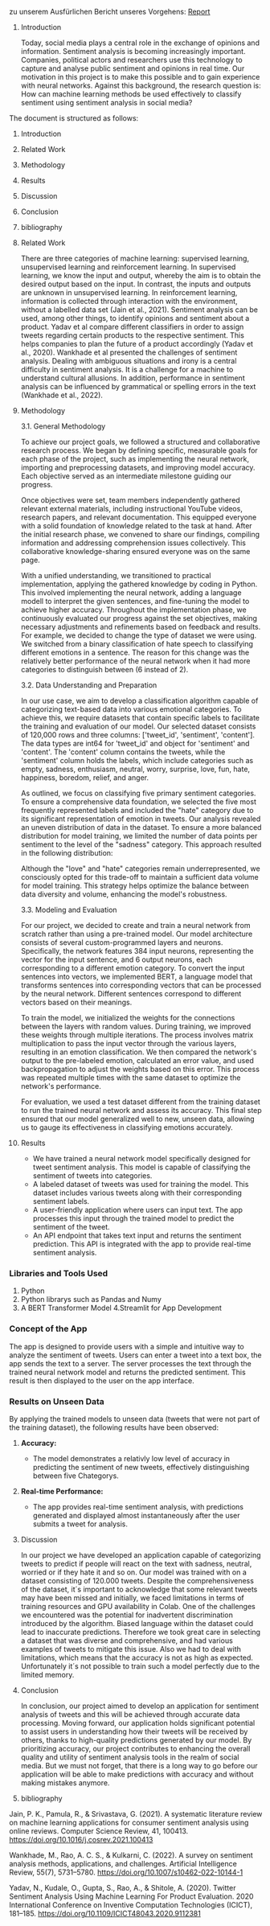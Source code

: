 zu unserem Ausfürlichen Bericht unseres Vorgehens: [Report](Report_Team_3.pdf)

1. Introduction
   
   Today, social media plays a central role in the exchange of opinions and information. Sentiment analysis is becoming increasingly important. Companies, political actors and researchers use this technology to capture and analyse public sentiment and opinions in real time. 
   Our motivation in this project is to make this possible and to gain experience with neural networks.
   Against this background, the research question is: How can machine learning methods be used effectively to classify sentiment using sentiment analysis in social media?



  The document is structured as follows:
  1. Introduction
  2. Related Work
  3. Methodology
  4. Results
  5. Discussion
  6. Conclusion
  7. bibliography
   
2. Related Work   
   
   There are three categories of machine learning: supervised learning, unsupervised learning and reinforcement learning. In supervised learning, we know the input and output, whereby the aim is to obtain the desired output based on the input. In contrast, the inputs and outputs are unknown in unsupervised learning. In reinforcement learning, information is collected through interaction with the environment, without a labelled data set (Jain et al., 2021).
   Sentiment analysis can be used, among other things, to identify opinions and sentiment about a product. Yadav et al compare different classifiers in order to assign tweets regarding certain products to the respective sentiment. This helps companies to plan the future of a product accordingly (Yadav et al., 2020).
   Wankhade et al presented the challenges of sentiment analysis. Dealing with ambiguous situations and irony is a central difficulty in sentiment analysis. It is a challenge for a machine to understand cultural allusions. In addition, performance in sentiment analysis can be influenced by grammatical or spelling errors in the text (Wankhade et al., 2022).


3. Methodology
   
   3.1. General Methodology 
   
      To achieve our project goals, we followed a structured and collaborative research process. We began by defining specific, measurable goals for each phase of the project, such as implementing the neural network, importing and preprocessing datasets, and improving model accuracy. Each objective served as an intermediate milestone guiding our progress. 
      
      Once objectives were set, team members independently gathered relevant external materials, including instructional YouTube videos, research papers, and relevant documentation. This equipped everyone with a solid foundation of knowledge related to the task at hand. After the initial research phase, we convened to share our findings, compiling information and addressing comprehension issues collectively. This collaborative knowledge-sharing ensured everyone was on the same page. 

      With a unified understanding, we transitioned to practical implementation, applying the gathered knowledge by coding in Python. This involved implementing the neural network, adding a language modell to interpret the given sentences, and fine-tuning the model to achieve higher accuracy. Throughout the implementation phase, we continuously evaluated our progress against the set objectives, making necessary adjustments and refinements based on feedback and results. For example, we decided to change the type of dataset we were using. We switched from a binary classification of hate speech to classifying different emotions in a sentence. The reason for this change was the relatively better performance of the neural network when it had more categories to distinguish between (6 instead of 2).

   3.2. Data Understanding and Preparation
   
      In our use case, we aim to develop a classification algorithm capable of categorizing text-based data into various emotional categories. To achieve this, we require datasets that contain specific labels to facilitate the training and evaluation of our model. Our selected dataset consists of 120,000 rows and three columns: ['tweet_id', 'sentiment', 'content']. The data types are int64 for 'tweet_id' and object for 'sentiment' and 'content'. The 'content' column contains the tweets, while the 'sentiment' column holds the labels, which include categories such as empty, sadness, enthusiasm, neutral, worry, surprise, love, fun, hate, happiness, boredom, relief, and anger.

      As outlined, we focus on classifying five primary sentiment categories. To ensure a comprehensive data foundation, we selected the five most frequently represented labels and included the "hate" category due to its significant representation of emotion in tweets. Our analysis revealed an uneven distribution of data in the dataset. To ensure a more balanced distribution for model training, we limited the number of data points per sentiment to the level of the "sadness" category. This approach resulted in the following distribution:

      Although the "love" and "hate" categories remain underrepresented, we consciously opted for this trade-off to maintain a sufficient data volume for model training. This strategy helps optimize the balance between data diversity and volume, enhancing the model's robustness.

   
   3.3. Modeling and Evaluation 
   
      For our project, we decided to create and train a neural network from scratch rather than using a pre-trained model. Our model architecture consists of several custom-programmed layers and neurons. Specifically, the network features 384 input neurons, representing the vector for the input sentence, and 6 output neurons, each corresponding to a different emotion category. To convert the input sentences into vectors, we implemented BERT, a language model that transforms sentences into corresponding vectors that can be processed by the neural network. Different sentences correspond to different vectors based on their meanings.

      To train the model, we initialized the weights for the connections between the layers with random values. During training, we improved these weights through multiple iterations. The process involves matrix multiplication to pass the input vector through the various layers, resulting in an emotion classification. We then compared the network's output to the pre-labeled emotion, calculated an error value, and used backpropagation to adjust the weights based on this error. This process was repeated multiple times with the same dataset to optimize the network's performance.

      For evaluation, we used a test dataset different from the training dataset to run the trained neural network and assess its accuracy. This final step ensured that our model generalized well to new, unseen data, allowing us to gauge its effectiveness in classifying emotions accurately.

5. Results
   - We have trained a neural network model specifically designed for tweet sentiment analysis. This model is capable of classifying the sentiment of tweets into categories.
   - A labeled dataset of tweets was used for training the model. This dataset includes various tweets along with their corresponding sentiment labels.
   - A user-friendly application where users can input text. The app processes this input through the trained model to predict the sentiment of the tweet.
   - An API endpoint that takes text input and returns the sentiment prediction. This API is integrated with the app to provide real-time sentiment analysis.

### Libraries and Tools Used

1. Python
2. Python librarys such as Pandas and Numy
3. A BERT Transformer Model
4.Streamlit for App Development

### Concept of the App

The app is designed to provide users with a simple and intuitive way to analyze the sentiment of tweets. Users can enter a tweet into a text box, the app sends the text to a server. The server processes the text through the trained neural network model and returns the predicted sentiment. This result is then displayed to the user on the app interface.

### Results on Unseen Data

By applying the trained models to unseen data (tweets that were not part of the training dataset), the following results have been observed:

1. **Accuracy:**
   - The model demonstrates a relativly low level of accuracy in predicting the sentiment of new tweets, effectively distinguishing between five Chategorys.

2. **Real-time Performance:**
   - The app provides real-time sentiment analysis, with predictions generated and displayed almost instantaneously after the user submits a tweet for analysis.

   
5. Discussion

   In our project we have developed an application capable of categorizing tweets to predict if people will react on the text with sadness, neutral, worried or if they hate it and so on. Our model was trained with on a dataset consisting of 120.000 tweets. 
Despite the comprehensiveness of the dataset, it´s important to acknowledge that some relevant tweets may have been missed and initially, we faced limitations in terms of training resources and GPU availability in Colab.
One of the challenges we encountered was the potential for inadvertent discrimination introduced by the algorithm. Biased language within the dataset could lead to inaccurate predictions. Therefore we took great care in selecting a dataset that was diverse and comprehensive, and had various examples of tweets to mitigate this issue.
Also we had to deal with limitations, which means that the accuracy is not as high as expected. Unfortunately it´s not possible to train such a model perfectly due to the limited memory.


   
8. Conclusion

   In conclusion, our project aimed to develop an application for sentiment analysis of tweets and this will be achieved through accurate data processing. 
Moving forward, our application holds significant potential to assist users in understanding how their tweets will be received by others, thanks to high-quality predictions generated by our model. By prioritizing accuracy, our project contributes to enhancing the overall quality and utility of sentiment analysis tools in the realm of social media. But we must not forget, that there is a long way to go before our application will be able to make predictions with accuracy and without making mistakes anymore.

10. bibliography


   Jain, P. K., Pamula, R., & Srivastava, G. (2021). A systematic literature review on machine learning applications for consumer sentiment analysis using online reviews. Computer Science Review, 41, 100413. https://doi.org/10.1016/j.cosrev.2021.100413

   Wankhade, M., Rao, A. C. S., & Kulkarni, C. (2022). A survey on sentiment analysis methods, applications, and challenges. Artificial Intelligence Review, 55(7), 5731–5780. https://doi.org/10.1007/s10462-022-10144-1
   
   Yadav, N., Kudale, O., Gupta, S., Rao, A., & Shitole, A. (2020). Twitter Sentiment Analysis Using Machine Learning For Product Evaluation. 2020 International Conference on Inventive Computation Technologies (ICICT), 181–185. https://doi.org/10.1109/ICICT48043.2020.9112381






